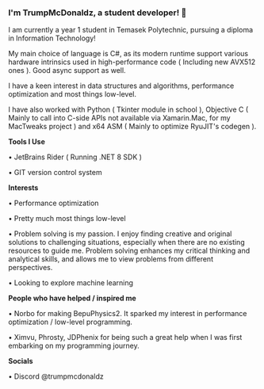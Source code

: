 ### I'm TrumpMcDonaldz, a student developer! 👋

I am currently a year 1 student in Temasek Polytechnic, pursuing a diploma in Information Technology!

My main choice of language is C#, as its modern runtime support various hardware intrinsics used in high-performance code ( Including new AVX512 ones ). Good async support as well.

I have a keen interest in data structures and algorithms, performance optimization and most things low-level.

I have also worked with Python ( Tkinter module in school ), Objective C ( Mainly to call into C-side APIs not available via Xamarin.Mac, for my MacTweaks project ) and x64 ASM
( Mainly to optimize RyuJIT's codegen ).

__**Tools I Use**__

• JetBrains Rider ( Running .NET 8 SDK )

• GIT version control system

__**Interests**__

• Performance optimization

• Pretty much most things low-level

• Problem solving is my passion. I enjoy finding creative and original solutions to challenging situations, especially when there are no existing resources to guide me. Problem solving enhances my critical thinking and analytical skills, and allows me to view problems from different perspectives.

• Looking to explore machine learning

__**People who have helped / inspired me**__

• Norbo for making BepuPhysics2. It sparked my interest in performance optimization / low-level programming.

• Ximvu, Phrosty, JDPhenix for being such a great help when I was first embarking on my programming journey.

__**Socials**__

• Discord @trumpmcdonaldz
